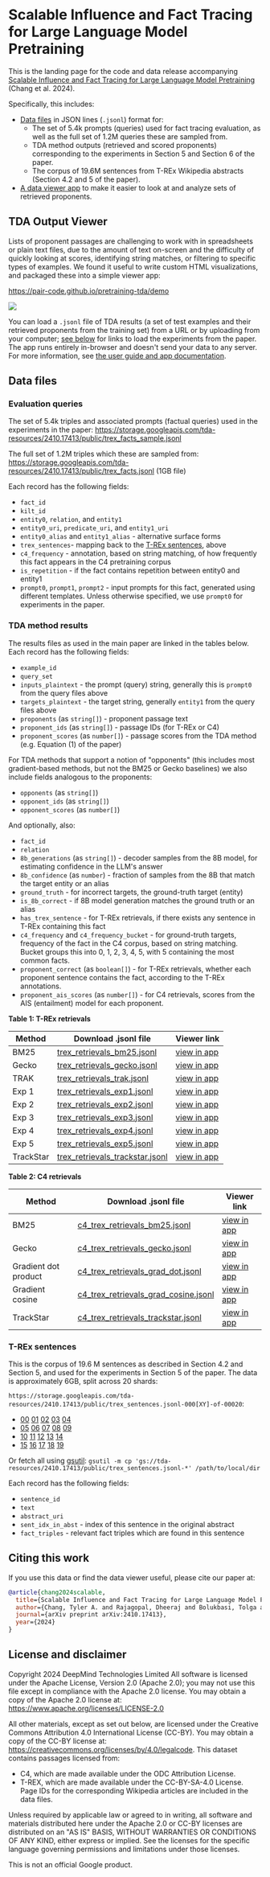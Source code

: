 # Scalable Influence and Fact Tracing for Large Language Model Pretraining

This is the landing page for the code and data release accompanying
[Scalable Influence and Fact Tracing for Large Language Model Pretraining][tda-paper]
(Chang et al. 2024).

Specifically, this includes:

*   [Data files](./#data-files) in JSON lines (`.jsonl`) format for:
    *   The set of 5.4k prompts (queries) used for fact tracing evaluation, as
        well as the full set of 1.2M queries these are sampled from.
    *   TDA method outputs (retrieved and scored proponents) corresponding to
        the experiments in Section 5 and Section 6 of the paper.
    *   The corpus of 19.6M sentences from T-REx Wikipedia abstracts (Section
        4.2 and 5 of the paper).
*   [A data viewer app](./#tda-output-viewer) to make it easier to look at and
    analyze sets of retrieved proponents.

## TDA Output Viewer

Lists of proponent passages are challenging to work with in spreadsheets or
plain text files, due to the amount of text on-screen and the difficulty of
quickly looking at scores, identifying string matches, or filtering to specific
types of examples. We found it useful to write custom HTML visualizations, and
packaged these into a simple viewer app:

https://pair-code.github.io/pretraining-tda/demo

![](demo/images/demo-overview.png)

You can load a `.jsonl` file of TDA results (a set of test examples and their
retrieved proponents from the training set) from a URL or by uploading from your
computer; [see below](#tda-method-results) for links to load the experiments
from the paper. The app runs entirely in-browser and doesn't send your data to
any server. For more information, see
[the user guide and app documentation](demo/).

## Data files

### Evaluation queries

The set of 5.4k triples and associated prompts (factual queries) used in the
experiments in the paper:
https://storage.googleapis.com/tda-resources/2410.17413/public/trex_facts_sample.jsonl

The full set of 1.2M triples which these are sampled from:
https://storage.googleapis.com/tda-resources/2410.17413/public/trex_facts.jsonl
(1GB file)

Each record has the following fields:

*   `fact_id`
*   `kilt_id`
*   `entity0`, `relation`, and `entity1`
*   `entity0_uri`, `predicate_uri`, and `entity1_uri`
*   `entity0_alias` and `entity1_alias` - alternative surface forms
*   `trex_sentences`- mapping back to the [T-REx sentences](#tres-sentences),
    above
*   `c4_frequency` - annotation, based on string matching, of how frequently
    this fact appears in the C4 pretraining corpus
*   `is_repetition` - if the fact contains repetition between entity0 and
    entity1
*   `prompt0`, `prompt1`, `prompt2` - input prompts for this fact, generated
    using different templates. Unless otherwise specified, we use `prompt0` for
    experiments in the paper.

### TDA method results

The results files as used in the main paper are linked in the tables below. Each
record has the following fields:

*   `example_id`
*   `query_set`
*   `inputs_plaintext` - the prompt (query) string, generally this is `prompt0`
    from the query files above
*   `targets_plaintext` - the target string, generally `entity1` from the query
    files above
*   `proponents` (as `string[]`) - proponent passage text
*   `proponent_ids` (as `string[]`) - passage IDs (for T-REx or C4)
*   `proponent_scores` (as `number[]`) - passage scores from the TDA method
    (e.g. Equation (1) of the paper)

For TDA methods that support a notion of "opponents" (this includes most
gradient-based methods, but not the BM25 or Gecko baselines) we also include
fields analogous to the proponents:

*   `opponents` (as `string[]`)
*   `opponent_ids` (as `string[]`)
*   `opponent_scores` (as `number[]`)

And optionally, also:

*   `fact_id`
*   `relation`
*   `8b_generations` (as `string[]`) - decoder samples from the 8B model, for
    estimating confidence in the LLM's answer
*   `8b_confidence` (as `number`) - fraction of samples from the 8B that match
    the target entity or an alias
*   `ground_truth` - for incorrect targets, the ground-truth target (entity)
*   `is_8b_correct` - if 8B model generation matches the ground truth or an
    alias
*   `has_trex_sentence` - for T-REx retrievals, if there exists any sentence in
    T-REx containing this fact
*   `c4_frequency` and `c4_frequency_bucket` - for ground-truth targets,
    frequency of the fact in the C4 corpus, based on string matching. Bucket
    groups this into 0, 1, 2, 3, 4, 5, with 5 containing the most common facts.
*   `proponent_correct` (as `boolean[]`) - for T-REx retrievals, whether each
    proponent sentence contains the fact, according to the T-REx annotations.
*   `proponent_ais_scores` (as `number[]`) - for C4 retrievals, scores from the
    AIS (entailment) model for each proponent.

**Table 1: T-REx retrievals**

Method    | Download .jsonl file                                                                                                              | Viewer link
--------- | --------------------------------------------------------------------------------------------------------------------------------- | -----------
BM25      | [trex_retrievals_bm25.jsonl](https://storage.googleapis.com/tda-resources/2410.17413/public/trex_retrievals_bm25.jsonl)           | [view in app](https://pair-code.github.io/pretraining-tda/demo/?jsonl_path=%5Btrex_retrievals_bm25.jsonl%5D%28https%3A%2F%2Fstorage.googleapis.com%2Ftda-resources%2F2410.17413%2Fpublic%2Ftrex_retrievals_bm25.jsonl%29)
Gecko     | [trex_retrievals_gecko.jsonl](https://storage.googleapis.com/tda-resources/2410.17413/public/trex_retrievals_gecko.jsonl)         | [view in app](https://pair-code.github.io/pretraining-tda/demo/?jsonl_path=%5Btrex_retrievals_gecko.jsonl%5D%28https%3A%2F%2Fstorage.googleapis.com%2Ftda-resources%2F2410.17413%2Fpublic%2Ftrex_retrievals_gecko.jsonl%29)
TRAK      | [trex_retrievals_trak.jsonl](https://storage.googleapis.com/tda-resources/2410.17413/public/trex_retrievals_trak.jsonl)           | [view in app](https://pair-code.github.io/pretraining-tda/demo/?jsonl_path=%5Btrex_retrievals_trak.jsonl%5D%28https%3A%2F%2Fstorage.googleapis.com%2Ftda-resources%2F2410.17413%2Fpublic%2Ftrex_retrievals_trak.jsonl%29)
Exp 1     | [trex_retrievals_exp1.jsonl](https://storage.googleapis.com/tda-resources/2410.17413/public/trex_retrievals_exp1.jsonl)           | [view in app](https://pair-code.github.io/pretraining-tda/demo/?jsonl_path=%5Btrex_retrievals_exp1.jsonl%5D%28https%3A%2F%2Fstorage.googleapis.com%2Ftda-resources%2F2410.17413%2Fpublic%2Ftrex_retrievals_exp1.jsonl%29)
Exp 2     | [trex_retrievals_exp2.jsonl](https://storage.googleapis.com/tda-resources/2410.17413/public/trex_retrievals_exp2.jsonl)           | [view in app](https://pair-code.github.io/pretraining-tda/demo/?jsonl_path=%5Btrex_retrievals_exp2.jsonl%5D%28https%3A%2F%2Fstorage.googleapis.com%2Ftda-resources%2F2410.17413%2Fpublic%2Ftrex_retrievals_exp2.jsonl%29)
Exp 3     | [trex_retrievals_exp3.jsonl](https://storage.googleapis.com/tda-resources/2410.17413/public/trex_retrievals_exp3.jsonl)           | [view in app](https://pair-code.github.io/pretraining-tda/demo/?jsonl_path=%5Btrex_retrievals_exp3.jsonl%5D%28https%3A%2F%2Fstorage.googleapis.com%2Ftda-resources%2F2410.17413%2Fpublic%2Ftrex_retrievals_exp3.jsonl%29)
Exp 4     | [trex_retrievals_exp4.jsonl](https://storage.googleapis.com/tda-resources/2410.17413/public/trex_retrievals_exp4.jsonl)           | [view in app](https://pair-code.github.io/pretraining-tda/demo/?jsonl_path=%5Btrex_retrievals_exp4.jsonl%5D%28https%3A%2F%2Fstorage.googleapis.com%2Ftda-resources%2F2410.17413%2Fpublic%2Ftrex_retrievals_exp4.jsonl%29)
Exp 5     | [trex_retrievals_exp5.jsonl](https://storage.googleapis.com/tda-resources/2410.17413/public/trex_retrievals_exp5.jsonl)           | [view in app](https://pair-code.github.io/pretraining-tda/demo/?jsonl_path=%5Btrex_retrievals_exp5.jsonl%5D%28https%3A%2F%2Fstorage.googleapis.com%2Ftda-resources%2F2410.17413%2Fpublic%2Ftrex_retrievals_exp5.jsonl%29)
TrackStar | [trex_retrievals_trackstar.jsonl](https://storage.googleapis.com/tda-resources/2410.17413/public/trex_retrievals_trackstar.jsonl) | [view in app](https://pair-code.github.io/pretraining-tda/demo/?jsonl_path=%5Btrex_retrievals_trackstar.jsonl%5D%28https%3A%2F%2Fstorage.googleapis.com%2Ftda-resources%2F2410.17413%2Fpublic%2Ftrex_retrievals_trackstar.jsonl%29)

**Table 2: C4 retrievals**

Method               | Download .jsonl file                                                                                                                        | Viewer link
-------------------- | ------------------------------------------------------------------------------------------------------------------------------------------- | -----------
BM25                 | [c4_trex_retrievals_bm25.jsonl](https://storage.googleapis.com/tda-resources/2410.17413/public/c4_trex_retrievals_bm25.jsonl)               | [view in app](https://pair-code.github.io/pretraining-tda/demo/?jsonl_path=%5Bc4_trex_retrievals_bm25.jsonl%5D%28https%3A%2F%2Fstorage.googleapis.com%2Ftda-resources%2F2410.17413%2Fpublic%2Fc4_trex_retrievals_bm25.jsonl%29)
Gecko                | [c4_trex_retrievals_gecko.jsonl](https://storage.googleapis.com/tda-resources/2410.17413/public/c4_trex_retrievals_gecko.jsonl)             | [view in app](https://pair-code.github.io/pretraining-tda/demo/?jsonl_path=%5Bc4_trex_retrievals_gecko.jsonl%5D%28https%3A%2F%2Fstorage.googleapis.com%2Ftda-resources%2F2410.17413%2Fpublic%2Fc4_trex_retrievals_gecko.jsonl%29)
Gradient dot product | [c4_trex_retrievals_grad_dot.jsonl](https://storage.googleapis.com/tda-resources/2410.17413/public/c4_trex_retrievals_grad_dot.jsonl)       | [view in app](https://pair-code.github.io/pretraining-tda/demo/?jsonl_path=%5Bc4_trex_retrievals_grad_dot.jsonl%5D%28https%3A%2F%2Fstorage.googleapis.com%2Ftda-resources%2F2410.17413%2Fpublic%2Fc4_trex_retrievals_grad_dot.jsonl%29)
Gradient cosine      | [c4_trex_retrievals_grad_cosine.jsonl](https://storage.googleapis.com/tda-resources/2410.17413/public/c4_trex_retrievals_grad_cosine.jsonl) | [view in app](https://pair-code.github.io/pretraining-tda/demo/?jsonl_path=%5Bc4_trex_retrievals_grad_cosine.jsonl%5D%28https%3A%2F%2Fstorage.googleapis.com%2Ftda-resources%2F2410.17413%2Fpublic%2Fc4_trex_retrievals_grad_cosine.jsonl%29)
TrackStar            | [c4_trex_retrievals_trackstar.jsonl](https://storage.googleapis.com/tda-resources/2410.17413/public/c4_trex_retrievals_trackstar.jsonl)     | [view in app](https://pair-code.github.io/pretraining-tda/demo/?jsonl_path=%5Bc4_trex_retrievals_trackstar.jsonl%5D%28https%3A%2F%2Fstorage.googleapis.com%2Ftda-resources%2F2410.17413%2Fpublic%2Fc4_trex_retrievals_trackstar.jsonl%29)

### T-REx sentences

This is the corpus of 19.6 M sentences as described in Section 4.2 and Section
5, and used for the experiments in Section 5 of the paper. The data is
approximately 6GB, split across 20 shards:

`https://storage.googleapis.com/tda-resources/2410.17413/public/trex_sentences.jsonl-000[XY]-of-00020`:

*   [00](https://storage.googleapis.com/tda-resources/2410.17413/public/trex_sentences.jsonl-00000-of-00020)
    [01](https://storage.googleapis.com/tda-resources/2410.17413/public/trex_sentences.jsonl-00001-of-00020)
    [02](https://storage.googleapis.com/tda-resources/2410.17413/public/trex_sentences.jsonl-00002-of-00020)
    [03](https://storage.googleapis.com/tda-resources/2410.17413/public/trex_sentences.jsonl-00003-of-00020)
    [04](https://storage.googleapis.com/tda-resources/2410.17413/public/trex_sentences.jsonl-00004-of-00020)
*   [05](https://storage.googleapis.com/tda-resources/2410.17413/public/trex_sentences.jsonl-00005-of-00020)
    [06](https://storage.googleapis.com/tda-resources/2410.17413/public/trex_sentences.jsonl-00006-of-00020)
    [07](https://storage.googleapis.com/tda-resources/2410.17413/public/trex_sentences.jsonl-00007-of-00020)
    [08](https://storage.googleapis.com/tda-resources/2410.17413/public/trex_sentences.jsonl-00008-of-00020)
    [09](https://storage.googleapis.com/tda-resources/2410.17413/public/trex_sentences.jsonl-00009-of-00020)
*   [10](https://storage.googleapis.com/tda-resources/2410.17413/public/trex_sentences.jsonl-00010-of-00020)
    [11](https://storage.googleapis.com/tda-resources/2410.17413/public/trex_sentences.jsonl-00011-of-00020)
    [12](https://storage.googleapis.com/tda-resources/2410.17413/public/trex_sentences.jsonl-00012-of-00020)
    [13](https://storage.googleapis.com/tda-resources/2410.17413/public/trex_sentences.jsonl-00013-of-00020)
    [14](https://storage.googleapis.com/tda-resources/2410.17413/public/trex_sentences.jsonl-00014-of-00020)
*   [15](https://storage.googleapis.com/tda-resources/2410.17413/public/trex_sentences.jsonl-00015-of-00020)
    [16](https://storage.googleapis.com/tda-resources/2410.17413/public/trex_sentences.jsonl-00016-of-00020)
    [17](https://storage.googleapis.com/tda-resources/2410.17413/public/trex_sentences.jsonl-00017-of-00020)
    [18](https://storage.googleapis.com/tda-resources/2410.17413/public/trex_sentences.jsonl-00018-of-00020)
    [19](https://storage.googleapis.com/tda-resources/2410.17413/public/trex_sentences.jsonl-00019-of-00020)

Or fetch all using [gsutil](https://cloud.google.com/storage/docs/gsutil):
`gsutil -m cp 'gs://tda-resources/2410.17413/public/trex_sentences.jsonl-*'
/path/to/local/dir`

Each record has the following fields:

*   `sentence_id`
*   `text`
*   `abstract_uri`
*   `sent_idx_in_abst` - index of this sentence in the original abstract
*   `fact_triples` - relevant fact triples which are found in this sentence

## Citing this work

If you use this data or find the data viewer useful, please cite our paper at:

```bibtex
@article{chang2024scalable,
  title={Scalable Influence and Fact Tracing for Large Language Model Pretraining},
  author={Chang, Tyler A. and Rajagopal, Dheeraj and Bolukbasi, Tolga and Dixon, Lucas and Tenney, Ian},
  journal={arXiv preprint arXiv:2410.17413},
  year={2024}
}
```

## License and disclaimer

Copyright 2024 DeepMind Technologies Limited All software is licensed under the
Apache License, Version 2.0 (Apache 2.0); you may not use this file except in
compliance with the Apache 2.0 license. You may obtain a copy of the Apache 2.0
license at: https://www.apache.org/licenses/LICENSE-2.0

All other materials, except as set out below, are licensed under the Creative
Commons Attribution 4.0 International License (CC-BY). You may obtain a copy of
the CC-BY license at: https://creativecommons.org/licenses/by/4.0/legalcode.
This dataset contains passages licensed from:

*   C4, which are made available under the ODC Attribution License.
*   T-REX, which are made available under the CC-BY-SA-4.0 License. Page IDs for
    the corresponding Wikipedia articles are included in the data files.

Unless required by applicable law or agreed to in writing, all software and
materials distributed here under the Apache 2.0 or CC-BY licenses are
distributed on an "AS IS" BASIS, WITHOUT WARRANTIES OR CONDITIONS OF ANY KIND,
either express or implied. See the licenses for the specific language governing
permissions and limitations under those licenses.

This is not an official Google product.

[tda-paper]: https://arxiv.org/abs/2410.17413
[trex]: https://hadyelsahar.github.io/t-rex/
